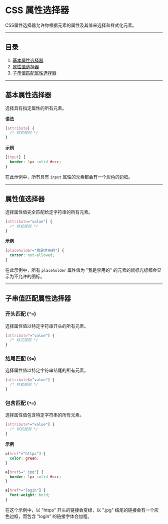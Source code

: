# CSS 属性选择器

CSS属性选择器允许你根据元素的属性及其值来选择和样式化元素。

---

## 目录

1. [基本属性选择器](#基本属性选择器)
2. [属性值选择器](#属性值选择器)
3. [子串值匹配属性选择器](#子串值匹配属性选择器)

---

## 基本属性选择器

选择具有指定属性的所有元素。

**语法**

```css
[attribute] {
  /* 样式规则 */
}
```

**示例**

```css
[input] {
  border: 1px solid #ccc;
}
```

在此示例中，所有具有 `input` 属性的元素都会有一个灰色的边框。

---

## 属性值选择器

选择属性值完全匹配给定字符串的所有元素。

```css
[attribute="value"] {
  /* 样式规则 */
}
```

**示例**

```css
[placeholder="我是禁用的"] {
  cursor: not-allowed;
}
```

在此示例中，所有 `placeholder` 属性值为 "我是禁用的" 的元素的鼠标光标都会显示为不允许的图标。

---

## 子串值匹配属性选择器

### 开头匹配 (`^=`)

选择属性值以特定字符串开头的所有元素。

```css
[attribute^="value"] {
  /* 样式规则 */
}
```

### 结尾匹配 (`$=`)

选择属性值以特定字符串结尾的所有元素。

```css
[attribute$="value"] {
  /* 样式规则 */
}
```

### 包含匹配 (`*=`)

选择属性值包含特定字符串的所有元素。

```css
[attribute*="value"] {
  /* 样式规则 */
}
```

**示例**

```css
a[href^="https"] {
  color: green;
}

a[href$=".jpg"] {
  border: 1px solid #ccc;
}

a[href*="login"] {
  font-weight: bold;
}
```

在这个示例中，以 "https" 开头的链接会变绿，以 ".jpg" 结尾的链接会有一个灰色边框，而包含 "login" 的链接字体会加粗。
